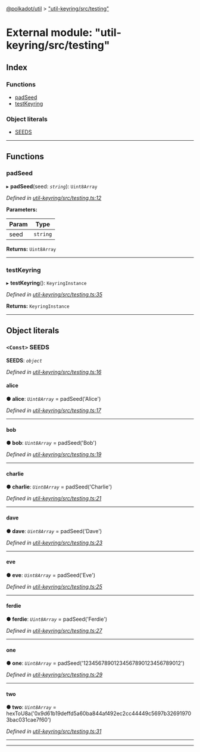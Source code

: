 [@polkadot/util](../README.md) > ["util-keyring/src/testing"](../modules/_util_keyring_src_testing_.md)

# External module: "util-keyring/src/testing"

## Index

### Functions

* [padSeed](_util_keyring_src_testing_.md#padseed)
* [testKeyring](_util_keyring_src_testing_.md#testkeyring)

### Object literals

* [SEEDS](_util_keyring_src_testing_.md#seeds)

---

## Functions

<a id="padseed"></a>

###  padSeed

▸ **padSeed**(seed: *`string`*): `Uint8Array`

*Defined in [util-keyring/src/testing.ts:12](https://github.com/polkadot-js/util/blob/7550b44/packages/util-keyring/src/testing.ts#L12)*

**Parameters:**

| Param | Type |
| ------ | ------ |
| seed | `string` |

**Returns:** `Uint8Array`

___
<a id="testkeyring"></a>

###  testKeyring

▸ **testKeyring**(): `KeyringInstance`

*Defined in [util-keyring/src/testing.ts:35](https://github.com/polkadot-js/util/blob/7550b44/packages/util-keyring/src/testing.ts#L35)*

**Returns:** `KeyringInstance`

___

## Object literals

<a id="seeds"></a>

### `<Const>` SEEDS

**SEEDS**: *`object`*

*Defined in [util-keyring/src/testing.ts:16](https://github.com/polkadot-js/util/blob/7550b44/packages/util-keyring/src/testing.ts#L16)*

<a id="seeds.alice"></a>

####  alice

**● alice**: *`Uint8Array`* = 
    padSeed('Alice')

*Defined in [util-keyring/src/testing.ts:17](https://github.com/polkadot-js/util/blob/7550b44/packages/util-keyring/src/testing.ts#L17)*

___
<a id="seeds.bob"></a>

####  bob

**● bob**: *`Uint8Array`* = 
    padSeed('Bob')

*Defined in [util-keyring/src/testing.ts:19](https://github.com/polkadot-js/util/blob/7550b44/packages/util-keyring/src/testing.ts#L19)*

___
<a id="seeds.charlie"></a>

####  charlie

**● charlie**: *`Uint8Array`* = 
    padSeed('Charlie')

*Defined in [util-keyring/src/testing.ts:21](https://github.com/polkadot-js/util/blob/7550b44/packages/util-keyring/src/testing.ts#L21)*

___
<a id="seeds.dave"></a>

####  dave

**● dave**: *`Uint8Array`* = 
    padSeed('Dave')

*Defined in [util-keyring/src/testing.ts:23](https://github.com/polkadot-js/util/blob/7550b44/packages/util-keyring/src/testing.ts#L23)*

___
<a id="seeds.eve"></a>

####  eve

**● eve**: *`Uint8Array`* = 
    padSeed('Eve')

*Defined in [util-keyring/src/testing.ts:25](https://github.com/polkadot-js/util/blob/7550b44/packages/util-keyring/src/testing.ts#L25)*

___
<a id="seeds.ferdie"></a>

####  ferdie

**● ferdie**: *`Uint8Array`* = 
    padSeed('Ferdie')

*Defined in [util-keyring/src/testing.ts:27](https://github.com/polkadot-js/util/blob/7550b44/packages/util-keyring/src/testing.ts#L27)*

___
<a id="seeds.one"></a>

####  one

**● one**: *`Uint8Array`* = 
    padSeed('12345678901234567890123456789012')

*Defined in [util-keyring/src/testing.ts:29](https://github.com/polkadot-js/util/blob/7550b44/packages/util-keyring/src/testing.ts#L29)*

___
<a id="seeds.two"></a>

####  two

**● two**: *`Uint8Array`* = 
    hexToU8a('0x9d61b19deffd5a60ba844af492ec2cc44449c5697b326919703bac031cae7f60')

*Defined in [util-keyring/src/testing.ts:31](https://github.com/polkadot-js/util/blob/7550b44/packages/util-keyring/src/testing.ts#L31)*

___

___

